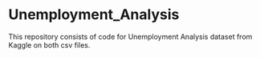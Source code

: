 # Unemployment_Analysis
This repository consists of code for Unemployment Analysis dataset from Kaggle on both csv files.
